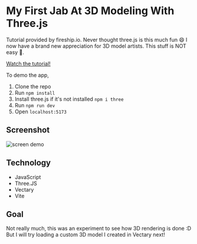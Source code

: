 # My First Jab At 3D Modeling With Three.js

Tutorial provided by fireship.io. Never thought three.js is this much fun 😄 I now have a brand new appreciation for 3D model artists. This stuff is NOT easy 🤯.

[Watch the tutorial!](https://www.youtube.com/watch?v=Q7AOvWpIVHU&t=781s)

To demo the app,

1. Clone the repo
2. Run `npm install`
3. Install three.js if it's not installed `npm i three`
4. Run `npm run dev`
5. Open `localhost:5173`

## Screenshot

![screen demo](https://i.imgur.com/NdLtGcf.gif)

## Technology

- JavaScript
- Three.JS
- Vectary
- Vite

## Goal

Not really much, this was an experiment to see how 3D rendering is done :D But I will try loading a custom 3D model I created in Vectary next!
